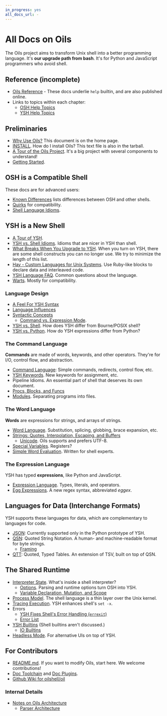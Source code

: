 ```yaml
---
in_progress: yes
all_docs_url: -
---
```


All Docs on Oils
================

The Oils project aims to transform Unix shell into a better programming
language.  It's **our upgrade path from bash**.  It's for Python and JavaScript
programmers who avoid shell.

<div id="toc">
</div>

## Reference (incomplete)

- [Oils Reference](ref/index.html) - These docs underlie `help` builtin, and
  are also published online.
- Links to topics within each chapter:
  - [OSH Help Topics](osh-help-topics.html)
  - [YSH Help Topics](ysh-help-topics.html)

## Preliminaries

- [Why Use Oils?](/why.html)  This document is on the home page.
- [INSTALL](INSTALL.html). How do I install Oils?  This text file is also in the
  tarball.
- [A Tour of the Oils Project](project-tour.html).  It's a big project with
  several components to understand!
- [Getting Started](getting-started.html).

## OSH is a Compatible Shell

These docs are for advanced users:

- [Known Differences](known-differences.html) lists differences between OSH and
  other shells.  
- [Quirks](quirks.html) for compatibility.
- [Shell Language Idioms](shell-idioms.html).


## YSH is a New Shell

- [A Tour of YSH](ysh-tour.html).
- [YSH vs. Shell Idioms](idioms.html).  Idioms that are nicer in YSH than shell.
- [What Breaks When You Upgrade to YSH](upgrade-breakage.html).  When you turn
  on YSH, there are some shell constructs you can no longer use.  We try to
  minimize the length of this list.
- [Hay - Custom Languages for Unix Systems](hay.html).  Use Ruby-like
  blocks to declare data and interleaved code.
- [YSH Language FAQ](ysh-faq.html).  Common questions about the
  language.
- [Warts](warts.html).  Mostly for compatibility.

### Language Design

- [A Feel For YSH Syntax](syntax-feelings.html)
- [Language Influences](language-influences.html)
- [Syntactic Concepts](syntactic-concepts.html)
  - [Command vs. Expression Mode](command-vs-expression-mode.html).
- [YSH vs. Shell](oil-vs-shell.html).  How does YSH differ from
  Bourne/POSIX shell?
- [YSH vs. Python](oil-vs-python.html).  How do YSH expressions differ from
  Python?

### The Command Language

**Commands** are made of words, keywords, and other operators.  They're for
I/O, control flow, and abstraction.

- [Command Language](command-language.html): Simple commands, redirects,
  control flow, etc.
- [YSH Keywords](oil-keywords.html). New keywords for assignment, etc.
- Pipeline Idioms.  An essential part of shell that deserves its own document.
- [Procs, Blocks, and Funcs](proc-block-func.html)
- [Modules](modules.html).  Separating programs into files.

### The Word Language

**Words** are expressions for strings, and arrays of strings.

- [Word Language](word-language.html).  Substitution, splicing, globbing, brace
  expansion, etc.
- [Strings: Quotes, Interpolation, Escaping, and Buffers](strings.html)
  - [Unicode](unicode.html).  Oils supports and prefers UTF-8.
- [Special Variables](oil-special-vars.html).  Registers?
- [Simple Word Evaluation](simple-word-eval.html).  Written for shell experts.

### The Expression Language

YSH has typed **expressions**, like Python and JavaScript.

- [Expression Language](expression-language.html).  Types, literals, and
  operators.
- [Egg Expressions](eggex.html).  A new regex syntax, abbreviated *eggex*.

## Languages for Data (Interchange Formats)

YSH supports these languages for data, which are complementary to languages for
code.

- [JSON](json.html): Currently supported only in the Python prototype of YSH.
- [QSN](qsn.html): Quoted String Notation.  A human- and machine-readable
  format for byte strings.
  - [Framing](framing.html)
- [QTT](qtt.html): Quoted, Typed Tables.  An extension of TSV, built on top of
  QSN.

## The Shared Runtime

- [Interpreter State](interpreter-state.html).  What's inside a shell
  interpreter?
  - [Options](options.html).  Parsing and runtime options turn OSH into YSH.
  - [Variable Declaration, Mutation, and Scope](variables.html)
- [Process Model](process-model.html).  The shell language is a thin layer over
  the Unix kernel.
- [Tracing Execution](xtrace.html).  YSH enhances shell's `set -x`.
- Errors
  - [YSH Fixes Shell's Error Handling (`errexit`)](error-handling.html)
  - [Error List](errors.html) 
- [YSH Builtins](oil-builtins.html) (Shell builtins aren't discussed.)
  - [IO Builtins](io-builtins.html)
- [Headless Mode](headless.html).  For alternative UIs on top of YSH.


## For Contributors

- [README.md](README.html).  If you want to modify Oils, start here.  We
  welcome contributions!
- [Doc Toolchain](doc-toolchain.html) and [Doc Plugins](doc-plugins.html).
- [Github Wiki for oilshell/oil](https://github.com/oilshell/oil/wiki)

### Internal Details

- [Notes on Oils Architecture](architecture-notes.html)
  - [Parser Architecture](parser-architecture.html)
